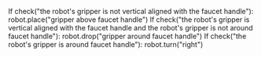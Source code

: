 

If check("the robot's gripper is not vertical aligned with the faucet handle"):
    robot.place("gripper above faucet handle")
If check("the robot's gripper is vertical aligned with the faucet handle and the robot's gripper is not around faucet handle"):
    robot.drop("gripper around faucet handle")
If check("the robot's gripper is around faucet handle"):
    robot.turn("right")